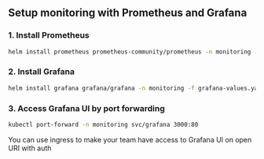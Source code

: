 ## Setup monitoring with Prometheus and Grafana

### 1. Install Prometheus

```sh
helm install prometheus prometheus-community/prometheus -n monitoring -f prometheus-values.yaml
```

### 2. Install Grafana

```sh
helm install grafana grafana/grafana -n monitoring -f grafana-values.yaml
```

### 3. Access Grafana UI by port forwarding

```sh
kubectl port-forward -n monitoring svc/grafana 3000:80
```

You can use ingress to make your team have access to Grafana UI on open URI with auth
